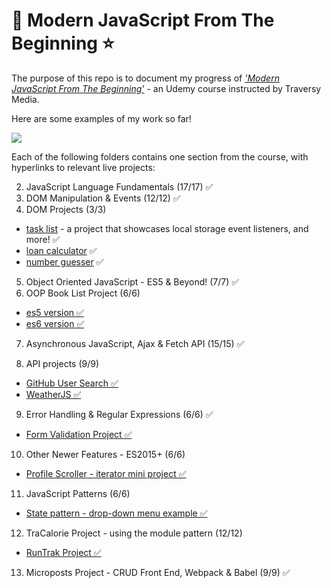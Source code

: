 # 🌟 Modern JavaScript From The Beginning ⭐

The purpose of this repo is to document my progress of [_'Modern JavaScript From The Beginning'_](https://www.udemy.com/modern-javascript-from-the-beginning/) - an Udemy course instructed by Traversy Media.

Here are some examples of my work so far!

![](preview-imgs/preview-1.gif)

Each of the following folders contains one section from the course, with hyperlinks to relevant live projects:

<!-- 1. ~~Intro & Getting Started~~ -->

2.  JavaScript Language Fundamentals (17/17) ✅
3.  DOM Manipulation & Events (12/12) ✅
4.  DOM Projects (3/3)

-   [task list](https://jordiup.github.io/js_sandbox/section-four-dom-projects/task-list/index.html) - a project that showcases local storage event listeners, and more! ✅
-   [loan calculator](https://jordiup.github.io/js_sandbox/section-four-dom-projects/loan-calculator/index.html) ✅
-   [number guesser](https://jordiup.github.io/js_sandbox/section-four-dom-projects/number-guesser/index.html) ✅

5.  Object Oriented JavaScript - ES5 & Beyond! (7/7) ✅
6.  OOP Book List Project (6/6)

-   [es5 version ✅](https://jordiup.github.io/js_sandbox/section-six-oop-project/es5/)
-   [es6 version ✅](https://jordiup.github.io/js_sandbox/section-six-oop-project/es6/)

7.  Asynchronous JavaScript, Ajax & Fetch API (15/15) ✅

8.  API projects (9/9)

-   [GitHub User Search ✅](https://jordiup.github.io/js_sandbox/section-eight-api-projects/github-finder/)
-   [WeatherJS ✅](https://jordiup.github.io/js_sandbox/section-eight-api-projects/weather-js/)

9.  Error Handling & Regular Expressions (6/6) ✅

-   [Form Validation Project ✅](https://jordiup.github.io/js_sandbox/section-nine-error-handling-regular-expressions/form-validation-project/)

10. Other Newer Features - ES2015+ (6/6)

-   [Profile Scroller - iterator mini project ✅](https://jordiup.github.io/js_sandbox/section-ten-es2015plus/iterator-mini-project/)

11. JavaScript Patterns (6/6)

-   [State pattern - drop-down menu example ✅](https://jordiup.github.io/js_sandbox/section-eleven-js-patterns/state/index.html)

12. TraCalorie Project - using the module pattern (12/12)

-   [RunTrak Project ✅](https://jordiup.github.io/js_sandbox/section-twelve-tracalorie-project/)

13. Microposts Project - CRUD Front End, Webpack & Babel (9/9) ✅

<!-- 🚧🏗👷 -->

<!-- Misc. -->

<!-- [here](https://) -->

<!-- ![thumbnail image](img/preview.png) -->
